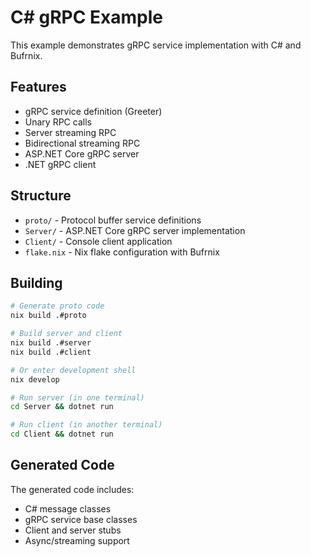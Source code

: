 # C# gRPC Example

This example demonstrates gRPC service implementation with C# and Bufrnix.

## Features

- gRPC service definition (Greeter)
- Unary RPC calls
- Server streaming RPC
- Bidirectional streaming RPC
- ASP.NET Core gRPC server
- .NET gRPC client

## Structure

- `proto/` - Protocol buffer service definitions
- `Server/` - ASP.NET Core gRPC server implementation
- `Client/` - Console client application
- `flake.nix` - Nix flake configuration with Bufrnix

## Building

```bash
# Generate proto code
nix build .#proto

# Build server and client
nix build .#server
nix build .#client

# Or enter development shell
nix develop

# Run server (in one terminal)
cd Server && dotnet run

# Run client (in another terminal)
cd Client && dotnet run
```

## Generated Code

The generated code includes:
- C# message classes
- gRPC service base classes
- Client and server stubs
- Async/streaming support